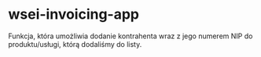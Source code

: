 # wsei-invoicing-app

Funkcja, która umożliwia dodanie kontrahenta wraz z jego numerem NIP do produktu/usługi, którą dodaliśmy do listy.  
